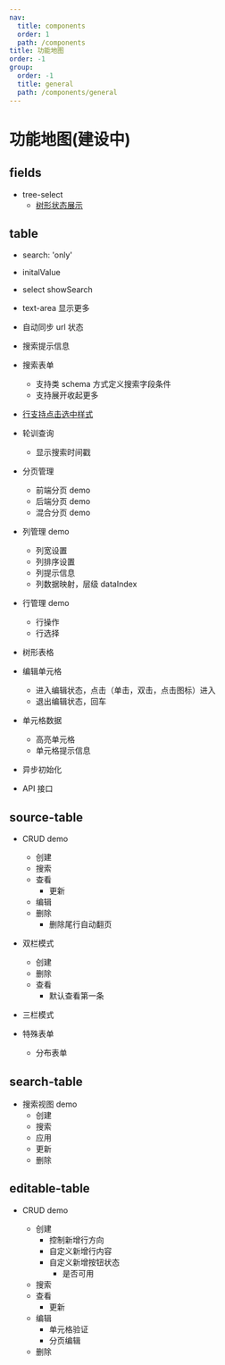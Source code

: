 ```yaml
---
nav:
  title: components
  order: 1
  path: /components
title: 功能地图
order: -1
group:
  order: -1
  title: general
  path: /components/general
---
```


# 功能地图(建设中)

## fields

- tree-select
  - [树形状态展示](http://localhost:8000/one-start/fields/one-field-tree-select#%E6%A0%91%E5%BD%A2%E7%8A%B6%E6%80%81%E5%B1%95%E7%A4%BA)

## table

- search: 'only'
- initalValue
- select showSearch
- text-area 显示更多
- 自动同步 url 状态
- 搜索提示信息
- 搜索表单
  - 支持类 schema 方式定义搜索字段条件
  - 支持展开收起更多
- [行支持点击选中样式](http://localhost:8000/components/tables/os-table#%E8%A1%8C%E6%94%AF%E6%8C%81%E7%82%B9%E5%87%BB%E9%80%89%E4%B8%AD%E6%A0%B7%E5%BC%8F)
- 轮训查询

  - 显示搜索时间戳

- 分页管理

  - 前端分页 demo
  - 后端分页 demo
  - 混合分页 demo

- 列管理 demo

  - 列宽设置
  - 列排序设置
  - 列提示信息
  - 列数据映射，层级 dataIndex

- 行管理 demo

  - 行操作
  - 行选择

- 树形表格

- 编辑单元格

  - 进入编辑状态，点击（单击，双击，点击图标）进入
  - 退出编辑状态，回车

- 单元格数据

  - 高亮单元格
  - 单元格提示信息

- 异步初始化

- API 接口

## source-table

- CRUD demo

  - 创建
  - 搜索
  - 查看
    - 更新
  - 编辑
  - 删除
    - 删除尾行自动翻页

- 双栏模式

  - 创建
  - 删除
  - 查看
    - 默认查看第一条

- 三栏模式

- 特殊表单
  - 分布表单

## search-table

- 搜索视图 demo
  - 创建
  - 搜索
  - 应用
  - 更新
  - 删除

## editable-table

- CRUD demo

  - 创建
    - 控制新增行方向
    - 自定义新增行内容
    - 自定义新增按钮状态
      - 是否可用
  - 搜索
  - 查看
    - 更新
  - 编辑
    - 单元格验证
    - 分页编辑
  - 删除
